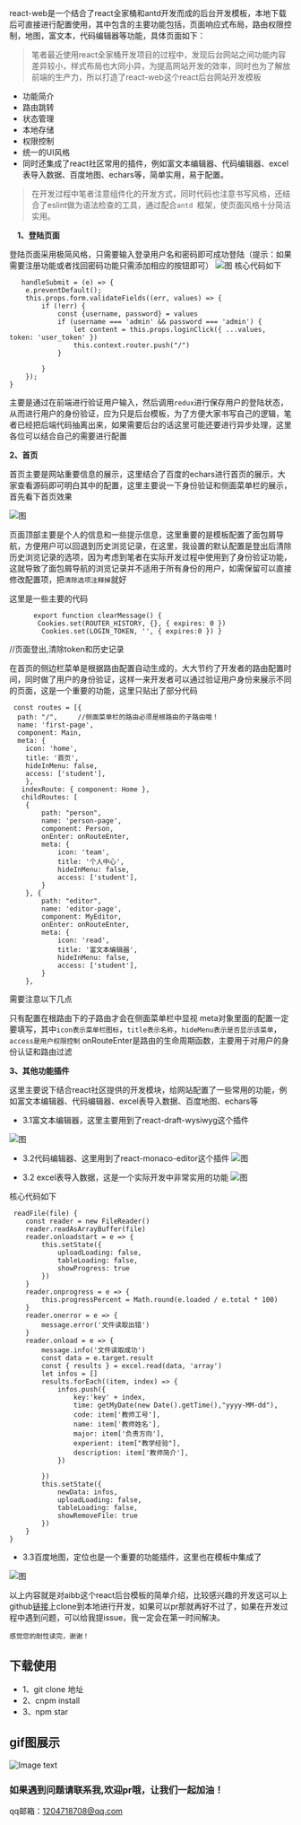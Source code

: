 react-web是一个结合了react全家桶和antd开发而成的后台开发模板，本地下载后可直接进行配置使用，其中包含的主要功能包括，页面响应式布局，路由权限控制，地图，富文本，代码编辑器等功能，具体页面如下：

>笔者最近使用react全家桶开发项目的过程中，发现后台网站之间功能内容差异较小，样式布局也大同小异，为提高网站开发的效率，同时也为了解放前端的生产力，所以打造了react-web这个react后台网站开发模板

* 功能简介
* 路由跳转
* 状态管理
* 本地存储
* 权限控制
* 统一的UI风格
* 同时还集成了react社区常用的插件，例如富文本编辑器、代码编辑器、excel表导入数据、百度地图、echars等，简单实用，易于配置。
 

>在开发过程中笔者注意组件化的开发方式，同时代码也注意书写风格，还结合了eslint做为语法检查的工具，通过配合`antd `框架，使页面风格十分简洁实用。


&emsp;**1、登陆页面**

登陆页面采用极简风格，只需要输入登录用户名和密码即可成功登陆（提示：如果需要注册功能或者找回密码功能只需添加相应的按钮即可）
![图](https://user-gold-cdn.xitu.io/2018/12/25/167e39481c27f2ee?imageView2/0/w/1280/h/960/format/webp/ignore-error/1)
核心代码如下

       handleSubmit = (e) => {
        e.preventDefault();
        this.props.form.validateFields((err, values) => {
            if (!err) {
                const {username, password} = values
                if (username === 'admin' && password === 'admin') {
                    let content = this.props.loginClick({ ...values, token: 'user_token' })
                    this.context.router.push("/")
                }

            }
        });
    }
主要是通过在前端进行验证用户输入，然后调用`redux`进行保存用户的登陆状态，从而进行用户的身份验证，应为只是后台模板，为了方便大家书写自己的逻辑，笔者已经把后端代码抽离出来，如果需要后台的话这里可能还要进行异步处理，这里各位可以结合自己的需要进行配置



**2、首页**

首页主要是网站重要信息的展示，这里结合了百度的echars进行首页的展示，大家查看源码即可明白其中的配置，这里主要说一下身份验证和侧面菜单栏的展示，首先看下首页效果

![图](https://user-gold-cdn.xitu.io/2018/12/25/167e39c3fe334c95?imageView2/0/w/1280/h/960/format/webp/ignore-error/1)



页面顶部主要是个人的信息和一些提示信息，这里重要的是模板配置了面包屑导航，方便用户可以回退到历史浏览记录，在这里，我设置的默认配置是登出后清除历史浏览记录的选项，因为考虑到笔者在实际开发过程中使用到了身份验证功能，这就导致了面包屑导航的浏览记录并不适用于所有身份的用户，如需保留可以直接修改配置项，把`清除选项注释掉`就好

这里是一些主要的代码
```
      export function clearMessage() {
       Cookies.set(ROUTER_HISTORY, {}, { expires: 0 })
        Cookies.set(LOGIN_TOKEN, '', { expires:0 }) }
```
//页面登出,清除token和历史记录



在首页的侧边栏菜单是根据路由配置自动生成的，大大节约了开发者的路由配置时间，同时做了用户的身份验证，这样一来开发者可以通过验证用户身份来展示不同的页面，这是一个重要的功能，这里只贴出了部分代码

     const routes = [{
      path: "/",     //侧面菜单栏的路由必须是根路由的子路由哦！
      name: 'first-page',
      component: Main,
      meta: {
        icon: 'home',
        title: '首页',
        hideInMenu: false,
        access: ['student'],
        },
       indexRoute: { component: Home },
       childRoutes: [
        {
            path: "person",
            name: 'person-page',
            component: Person,
            onEnter: onRouteEnter,
            meta: {
                icon: 'team',
                title: '个人中心',
                hideInMenu: false,
                access: ['student'],
            }
        }, {
            path: "editor",
            name: 'editor-page',
            component: MyEditor,
            onEnter: onRouteEnter,
            meta: {
                icon: 'read',
                title: '富文本编辑器',
                hideInMenu: false,
                access: ['student'],
            }
        }, 
需要注意以下几点

只有配置在根路由下的子路由才会在侧面菜单栏中显视
meta对象里面的配置一定要填写，其中`icon表示菜单栏图标`，`title表示名称`，`hideMenu表示是否显示该菜单`，`access是用户权限控制`
onRouteEnter是路由的生命周期函数，主要用于对用户的身份认证和路由过滤


**3、其他功能插件**

这里主要说下结合react社区提供的开发模块，给网站配置了一些常用的功能，例如富文本编辑器、代码编辑器、excel表导入数据、百度地图、echars等

* 3.1富文本编辑器，这里主要用到了react-draft-wysiwyg这个插件

![图](https://user-gold-cdn.xitu.io/2018/12/25/167e3adef1621ddb?imageView2/0/w/1280/h/960/format/webp/ignore-error/1)





* 3.2代码编辑器、这里用到了react-monaco-editor这个插件
![图](https://user-gold-cdn.xitu.io/2018/12/25/167e3af3f8274faf?imageView2/0/w/1280/h/960/format/webp/ignore-error/1)





* 3.2 excel表导入数据，这是一个实际开发中非常实用的功能
![图](https://user-gold-cdn.xitu.io/2018/12/25/167e3b025654d695?imageView2/0/w/1280/h/960/format/webp/ignore-error/1)






核心代码如下

     readFile(file) {
        const reader = new FileReader()
        reader.readAsArrayBuffer(file)
        reader.onloadstart = e => {
            this.setState({
                uploadLoading: false,
                tableLoading: false,
                showProgress: true
            })
        }
        reader.onprogress = e => {
            this.progressPercent = Math.round(e.loaded / e.total * 100)
        }
        reader.onerror = e => {
            message.error('文件读取出错')
        }
        reader.onload = e => {
            message.info('文件读取成功')
            const data = e.target.result
            const { results } = excel.read(data, 'array')
            let infos = []
            results.forEach((item, index) => {
                infos.push({
                    key:'key' + index,
                    time: getMyDate(new Date().getTime(),"yyyy-MM-dd"),
                    code: item['教师工号'],
                    name: item['教师姓名'],
                    major: item['负责方向'],
                    experient: item["教学经验"],
                    description: item['教师简介'],
                })

            })
            this.setState({
                newData: infos,
                uploadLoading: false,
                tableLoading: false,
                showRemoveFile: true
            })
        }
    }


* 3.3百度地图，定位也是一个重要的功能插件，这里也在模板中集成了

![图](https://user-gold-cdn.xitu.io/2018/12/25/167e3b2bb1ad1aaa?imageView2/0/w/1280/h/960/format/webp/ignore-error/1)


以上内容就是对aibb这个react后台模板的简单介绍，比较感兴趣的开发这可以上github[链接](https://github.com/zrxisme/react-web)上clone到本地进行开发，如果可以pr那就再好不过了，如果在开发过程中遇到问题，可以给我提issue，我一定会在第一时间解决。

`感觉您的耐性读完，谢谢！`



## 下载使用
* 1、git clone 地址
* 2、cnpm install
* 3、npm star

## gif图展示
![Image text](https://media.kaolaplay.com/aibb_show.gif)


### 如果遇到问题请联系我,欢迎pr哦，让我们一起加油！

qq邮箱：1204718708@qq.com

